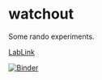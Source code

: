# watchout
Some rando experiments.

[LabLink](https://hub.gke.mybinder.org/user/kevinburleigh75-watchout-1hr3viqn/lab)

[![Binder](https://mybinder.org/badge_logo.svg)](https://mybinder.org/v2/gh/kevinburleigh75/watchout.git/master)

